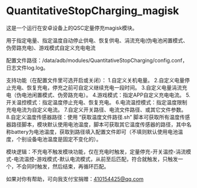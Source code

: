 # QuantitativeStopCharging_magisk
这是一个运行在安卓设备上的QSC定量停充magisk模块。

用于指定电量、指定温度自动停止供电、恢复供电、涓流充电(伪电池闲置模式、伪旁路充电)、游戏模式自定义充电电流

配置文件路径：/data/adb/modules/QuantitativeStopCharging/config.conf，日志文件log.log。

支持功能（在配置文件里可选开启或关闭）：
1.自定义关机电量。
2.自定义电量停止充电、恢复充电，停充之前可自定义继续充电一段时间。
3.自定义电量涓流充电（伪电池闲置模式、伪旁路充电）。
4.游戏模式：指定APP自定义充电电流。
5.开关温控模式：指定温度停止充电、恢复充电。
6.电流温控模式：指定温度限制充电电流为自定义电流。
7.自定义开关路径、电流文件路径、或其它文件参数。
8.自定义温度传感器路径：使用 “获取温度文件路径.sh” 脚本可获取所有温度传感器路径脚本，模块默认使用电池温度，脚本可获取其它温度传感器的路径，其中名称battery为电池温度，获取到路径填入配置文件即可（不填则默认使用电池温度，个别设备电池温度是固定不变化的）。

模块逻辑：不充电不触发模块功能，仅在充电时触发，定量停充-开关温控-涓流模式-电流温控-游戏模式-默认电流模式，从前至后匹配，符合就触发，只触发一个，不会同时触发，然后结束，再循环匹配。

如果对你有帮助，可向我支付宝捐赠：410154425@qq.com
